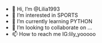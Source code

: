 - 👋 Hi, I’m @Lilia1993
- 👀 I’m interested in SPORTS
- 🌱 I’m currently learning PYTHON
- 💞️ I’m looking to collaborate on ...
- 📫 How to reach me IG:lily_yooooo

<!---
Lilia1993/Lilia1993 is a ✨ special ✨ repository because its `README.md` (this file) appears on your GitHub profile.
You can click the Preview link to take a look at your changes.
--->
